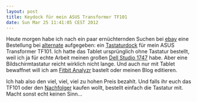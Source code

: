```yaml
---
layout: post
title: Keydock für mein ASUS Transformer TF101
date: Sun Mar 25 11:41:05 CEST 2012
---
```

Heute morgen habe ich nach ein paar ernüchternden Suchen bei [ebay][0] eine Bestellung bei [alternate][1] aufgegeben: ein [Tastaturdock][1] für mein ASUS Transformer TF101. Ich hatte das Tablet ursprünglich ohne Tastatur bestellt, weil ich ja für echte Arbeit meinen großen [Dell Studio 1747][3] habe. Aber eine Bildschirmtastatur reicht wirklich nicht lange. Und auch nur mit Tablet bewaffnet will ich am [Fitbit Analyzr][4] bastelt oder meinen Blog editieren.

Ich hab also den viel, viel, viel zu hohen Preis bezahlt. Und falls ihr euch das TF101 oder den [Nachfolger][5] kaufen wollt, bestellt einfach die Tastatur mit. Macht sonst echt keinen Sinn...

[0]: http://www.ebay.de/sch/i.html?_nkw=Asus+TF101+tastatur
[1]: http://www.alternate.de/html/product/ASUS/Eee_Pad_TF201_Transformer_Prime_Keyboard_Dock/981893/
[3]: http://blog.kopis.de/2010/09/02/der-erste-abend-mit-dem-dell-studio-17/
[4]: http://fitbitanalyzr.heroku.com/
[5]: http://www.amazon.de/EeePad-Transformer-Tablet-PC-Android-KeyDock/dp/B0067VGSHA/kopisde-21


